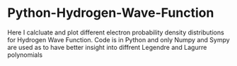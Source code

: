 # Python-Hydrogen-Wave-Function
Here I calcluate and plot different electron probability density distributions for Hydrogen Wave Function. Code is in Python and only Numpy and Sympy are used as to have better insight into diffrent Legendre and Lagurre polynomials
